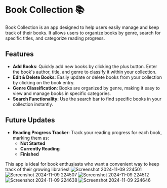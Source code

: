 # Book Collection 📚

Book Collection is an app designed to help users easily manage and keep track of their books. It allows users to organize books by genre, search for specific titles, and categorize reading progress.

## Features

- **Add Books**: Quickly add new books by clicking the plus button. Enter the book's author, title, and genre to classify it within your collection.
- **Edit & Delete Books**: Easily update or delete books from your collection by clicking on the book entry.
- **Genre Classification**: Books are organized by genre, making it easy to view and manage books in specific categories.
- **Search Functionality**: Use the search bar to find specific books in your collection instantly.

## Future Updates

- **Reading Progress Tracker**: Track your reading progress for each book, marking them as:
  - **Not Started**
  - **Currently Reading**
  - **Finished**

This app is ideal for book enthusiasts who want a convenient way to keep track of their growing libraries!
![Screenshot 2024-11-09 224501](https://github.com/user-attachments/assets/23599f98-8e88-48a5-b3c6-a62767b3bde2)
![Screenshot 2024-11-09 224507](https://github.com/user-attachments/assets/0afad9e6-5f44-4d52-9e15-dcf611d914df)
![Screenshot 2024-11-09 224512](https://github.com/user-attachments/assets/ecfdbe7c-8a68-4d7d-a109-1b85743170fb)
![Screenshot 2024-11-09 224638](https://github.com/user-attachments/assets/1970e0ef-79d8-49b7-979d-d057a86d5d34)
![Screenshot 2024-11-09 224646](https://github.com/user-attachments/assets/165b0f25-dc99-4bfe-aa8a-2d1e25cfc21f)
